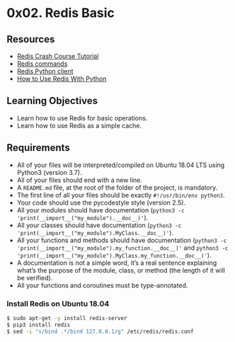 # 0x02. Redis Basic

## Resources
- [Redis Crash Course Tutorial](#)
- [Redis commands](#)
- [Redis Python client](#)
- [How to Use Redis With Python](#)

## Learning Objectives
- Learn how to use Redis for basic operations.
- Learn how to use Redis as a simple cache.

## Requirements
- All of your files will be interpreted/compiled on Ubuntu 18.04 LTS using Python3 (version 3.7).
- All of your files should end with a new line.
- A `README.md` file, at the root of the folder of the project, is mandatory.
- The first line of all your files should be exactly `#!/usr/bin/env python3`.
- Your code should use the pycodestyle style (version 2.5).
- All your modules should have documentation (`python3 -c 'print(__import__("my_module").__doc__)'`).
- All your classes should have documentation (`python3 -c 'print(__import__("my_module").MyClass.__doc__)'`).
- All your functions and methods should have documentation (`python3 -c 'print(__import__("my_module").my_function.__doc__)'` and `python3 -c 'print(__import__("my_module").MyClass.my_function.__doc__)'`).
- A documentation is not a simple word, it’s a real sentence explaining what’s the purpose of the module, class, or method (the length of it will be verified).
- All your functions and coroutines must be type-annotated.

### Install Redis on Ubuntu 18.04
```bash
$ sudo apt-get -y install redis-server
$ pip3 install redis
$ sed -i "s/bind .*/bind 127.0.0.1/g" /etc/redis/redis.conf
